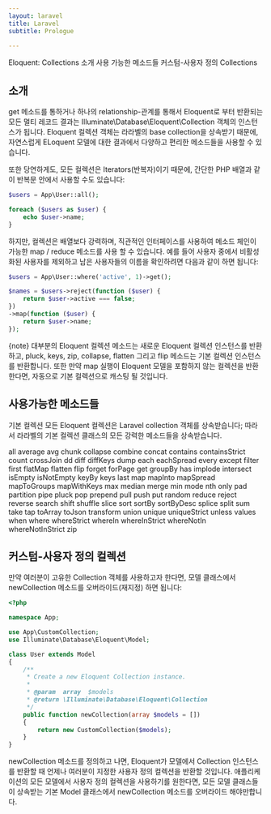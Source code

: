 ```yaml
---
layout: laravel
title: Laravel
subtitle: Prologue
    
---
```


Eloquent: Collections
소개
사용 가능한 메소드들
커스텀-사용자 정의 Collections

## 소개
get 메소드를 통하거나 하나의 relationship-관계를 통해서 Eloquent로 부터 반환되는 모든 멀티 레코드 결과는 Illuminate\Database\Eloquent\Collection 객체의 인스턴스가 됩니다. Eloquent 컬렉션 객체는 라라벨의 base collection을 상속받기 때문에, 자연스럽게 ELoquent 모델에 대한 결과에서 다양하고 편리한 메소드들을 사용할 수 있습니다.

또한 당연하게도, 모든 컬렉션은 Iterators(반복자)이기 때문에, 간단한 PHP 배열과 같이 반복문 안에서 사용할 수도 있습니다:

```php
$users = App\User::all();

foreach ($users as $user) {
    echo $user->name;
}
```

하지만, 컬렉션은 배열보다 강력하며, 직관적인 인터페이스를 사용하여 메소드 체인이 가능한 map / reduce 메소드를 사용 할 수 있습니다. 예를 들어 사용자 중에서 비활성화된 사용자를 제외하고 남은 사용자들의 이름을 확인하려면 다음과 같이 하면 됩니다:

```php
$users = App\User::where('active', 1)->get();

$names = $users->reject(function ($user) {
    return $user->active === false;
})
->map(function ($user) {
    return $user->name;
});
```

{note} 대부분의 Eloquent 컬렉션 메소드는 새로운 Eloquent 컬렉션 인스턴스를 반환하고, pluck, keys, zip, collapse, flatten 그리고 flip 메소드는 기본 컬렉션 인스턴스를 반환합니다. 또한 만약 map 실행이 Eloquent 모델을 포함하지 않는 컬렉션을 반환한다면, 자동으로 기본 컬렉션으로 캐스팅 될 것입니다.


## 사용가능한 메소드들
기본 컬렉션
모든 Eloquent 컬렉션은 Laravel collection 객체를 상속받습니다; 따라서 라라벨의 기본 컬렉션 클래스의 모든 강력한 메소드들을 상속받습니다.

all
average
avg
chunk
collapse
combine
concat
contains
containsStrict
count
crossJoin
dd
diff
diffKeys
dump
each
eachSpread
every
except
filter
first
flatMap
flatten
flip
forget
forPage
get
groupBy
has
implode
intersect
isEmpty
isNotEmpty
keyBy
keys
last
map
mapInto
mapSpread
mapToGroups
mapWithKeys
max
median
merge
min
mode
nth
only
pad
partition
pipe
pluck
pop
prepend
pull
push
put
random
reduce
reject
reverse
search
shift
shuffle
slice
sort
sortBy
sortByDesc
splice
split
sum
take
tap
toArray
toJson
transform
union
unique
uniqueStrict
unless
values
when
where
whereStrict
whereIn
whereInStrict
whereNotIn
whereNotInStrict
zip

## 커스텀-사용자 정의 컬렉션
만약 여러분이 고유한 Collection 객체를 사용하고자 한다면, 모델 클래스에서 newCollection 메소드를 오버라이드(재지정) 하면 됩니다:

```php
<?php

namespace App;

use App\CustomCollection;
use Illuminate\Database\Eloquent\Model;

class User extends Model
{
    /**
     * Create a new Eloquent Collection instance.
     *
     * @param  array  $models
     * @return \Illuminate\Database\Eloquent\Collection
     */
    public function newCollection(array $models = [])
    {
        return new CustomCollection($models);
    }
}
```

newCollection 메소드를 정의하고 나면, Eloquent가 모델에서 Collection 인스턴스를 반환할 때 언제나 여러분이 지정한 사용자 정의 컬렉션을 반환할 것입니다. 애플리케이션의 모든 모델에서 사용자 정의 컬렉션을 사용하기를 원한다면, 모든 모델 클래스들이 상속받는 기본 Model 클래스에서 newCollection 메소드를 오버라이드 해야만합니다.